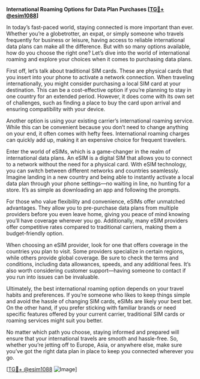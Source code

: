 **International Roaming Options for Data Plan Purchases [[TG💪+ @esim1088](https://t.me/s/esim1088)]**

In today’s fast-paced world, staying connected is more important than ever. Whether you’re a globetrotter, an expat, or simply someone who travels frequently for business or leisure, having access to reliable international data plans can make all the difference. But with so many options available, how do you choose the right one? Let’s dive into the world of international roaming and explore your choices when it comes to purchasing data plans.

First off, let’s talk about traditional SIM cards. These are physical cards that you insert into your phone to activate a network connection. When traveling internationally, you might consider purchasing a local SIM card at your destination. This can be a cost-effective option if you’re planning to stay in one country for an extended period. However, it does come with its own set of challenges, such as finding a place to buy the card upon arrival and ensuring compatibility with your device.

Another option is using your existing carrier’s international roaming service. While this can be convenient because you don’t need to change anything on your end, it often comes with hefty fees. International roaming charges can quickly add up, making it an expensive choice for frequent travelers.

Enter the world of eSIMs, which is a game-changer in the realm of international data plans. An eSIM is a digital SIM that allows you to connect to a network without the need for a physical card. With eSIM technology, you can switch between different networks and countries seamlessly. Imagine landing in a new country and being able to instantly activate a local data plan through your phone settings—no waiting in line, no hunting for a store. It’s as simple as downloading an app and following the prompts.

For those who value flexibility and convenience, eSIMs offer unmatched advantages. They allow you to pre-purchase data plans from multiple providers before you even leave home, giving you peace of mind knowing you’ll have coverage wherever you go. Additionally, many eSIM providers offer competitive rates compared to traditional carriers, making them a budget-friendly option.

When choosing an eSIM provider, look for one that offers coverage in the countries you plan to visit. Some providers specialize in certain regions, while others provide global coverage. Be sure to check the terms and conditions, including data allowances, speeds, and any additional fees. It’s also worth considering customer support—having someone to contact if you run into issues can be invaluable.

Ultimately, the best international roaming option depends on your travel habits and preferences. If you’re someone who likes to keep things simple and avoid the hassle of changing SIM cards, eSIMs are likely your best bet. On the other hand, if you prefer sticking with familiar brands or need specific features offered by your current carrier, traditional SIM cards or roaming services might suit you better.

No matter which path you choose, staying informed and prepared will ensure that your international travels are smooth and hassle-free. So, whether you’re jetting off to Europe, Asia, or anywhere else, make sure you’ve got the right data plan in place to keep you connected wherever you go.

[[TG💪+ @esim1088](https://t.me/s/esim1088) ![Image](https://i.postimg.cc/Y0z9fWf4/image.png)]